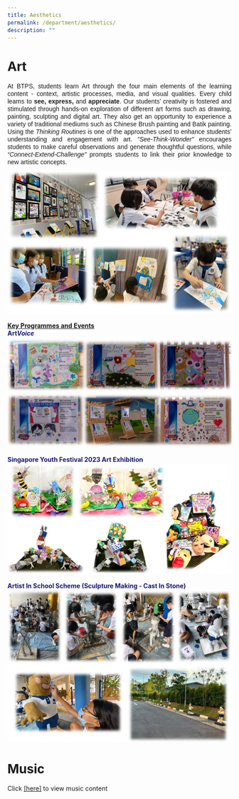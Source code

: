```yaml
---
title: Aesthetics
permalink: /department/aesthetics/
description: ""
---
```

# Art
<p align="justify"><font face="Arial">
At BTPS, students learn Art through the four main elements of the learning content - context, artistic processes, media, and visual qualities. Every child learns to <b>see, express,</b> and <b>appreciate</b>. Our students’ creativity is fostered and stimulated through hands-on exploration of different art forms such as drawing, painting, sculpting and digital art. They also get an opportunity to experience a variety of traditional mediums such as Chinese Brush painting and Batik painting. 
Using the <i>Thinking Routines</i> is one of the approaches used to enhance students’ understanding and engagement with art. <i>"See-Think-Wonder"</i> encourages students to make careful observations and generate thoughtful questions, while <i>“Connect-Extend-Challenge"</i> prompts students to link their prior knowledge to new artistic concepts. </font></p>

<img src="/images/art001.jpg">

<b><u>Key Programmes and Events</u></b><br>
<font color="#191970"><b>Art<i>Voice</i></b></font>
<img src="/images/art002.jpg">

<font color="#191970"><b>Singapore Youth Festival 2023 Art Exhibition</b></font>
<img src="/images/art003.jpg">​

<font color="#191970"><b>Artist In School Scheme (Sculpture Making - Cast In Stone)</b></font>
<img src="/images/art004.jpg">

# Music
Click [[here]](/key-programmes/learning-for-life-programme/) to view music content